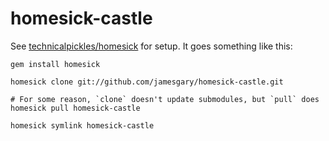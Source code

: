homesick-castle
===============

See [technicalpickles/homesick](https://github.com/technicalpickles/homesick) for setup. It goes something like this:

```shell
gem install homesick

homesick clone git://github.com/jamesgary/homesick-castle.git

# For some reason, `clone` doesn't update submodules, but `pull` does
homesick pull homesick-castle

homesick symlink homesick-castle
```
